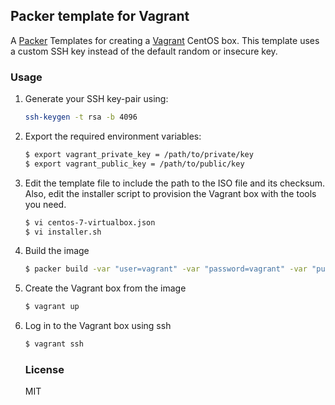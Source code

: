 ## Packer template for Vagrant
A [Packer](https://www.packer.io) Templates for creating a [Vagrant](http://vagrantup.com/) CentOS box.
This template uses a custom SSH key instead of the default random or insecure key.

### Usage
1. Generate your SSH key-pair using:

   ```bash
   ssh-keygen -t rsa -b 4096
   ```
2. Export the required environment variables:

   ```bash
   $ export vagrant_private_key = /path/to/private/key
   $ export vagrant_public_key = /path/to/public/key
   ```

3. Edit the template file to include the path to the ISO file and its checksum. Also, edit the installer script to provision the Vagrant box with the tools you need.

   ```bash
   $ vi centos-7-virtualbox.json
   $ vi installer.sh
   ```
4. Build the image

   ```bash
   $ packer build -var "user=vagrant" -var "password=vagrant" -var "public_key=/path/to/public/key" -var "private_key=/path/to/private/key" ./centos-7-virtualbox.json 
   ``` 

5. Create the Vagrant box from the image

   ```bash
   $ vagrant up
   ``` 

6. Log in to the Vagrant box using ssh

   ```bash
   $ vagrant ssh
   ``` 

   ### License
   MIT